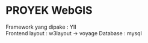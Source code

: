 PROYEK WebGIS
======
Framework yang dipake : YII <br>
Frontend layout : w3layout -> voyage
Database : mysql

